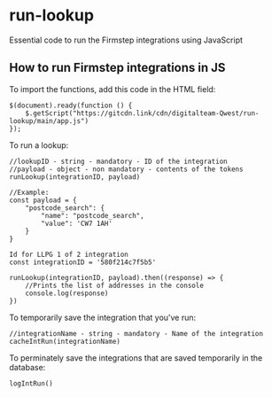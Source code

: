 # run-lookup
Essential code to run the Firmstep integrations using JavaScript

## How to run Firmstep integrations in JS

To import the functions, add this code in the HTML field:
```
$(document).ready(function () {
    $.getScript("https://gitcdn.link/cdn/digitalteam-Qwest/run-lookup/main/app.js")
});
```

To run a lookup:
```
//lookupID - string - mandatory - ID of the integration
//payload - object - non mandatory - contents of the tokens
runLookup(integrationID, payload)

//Example:
const payload = {
    "postcode_search": {
        "name": "postcode_search",
        "value": 'CW7 1AH'
    }
}

Id for LLPG 1 of 2 integration
const integrationID = '580f214c7f5b5'

runLookup(integrationID, payload).then((response) => {
    //Prints the list of addresses in the console
    console.log(response)
})
```

To temporarily save the integration that you've run:
```
//integrationName - string - mandatory - Name of the integration
cacheIntRun(integrationName)
```

To perminately save the integrations that are saved temporarily in the database:
```
logIntRun()
```
